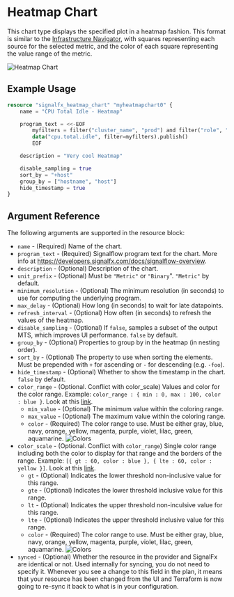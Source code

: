 # Heatmap Chart

This chart type displays the specified plot in a heatmap fashion. This format is similar to the [Infrastructure Navigator](https://signalfx-product-docs.readthedocs-hosted.com/en/latest/built-in-content/infra-nav.html#infra), with squares representing each source for the selected metric, and the color of each square representing the value range of the metric.

![Heatmap Chart](https://github.com/signalfx/terraform-provider-signalfx/raw/master/docs/resources/heatmap_chart.png)


## Example Usage

```terraform
resource "signalfx_heatmap_chart" "myheatmapchart0" {
    name = "CPU Total Idle - Heatmap"

    program_text = <<-EOF
        myfilters = filter("cluster_name", "prod") and filter("role", "search")
        data("cpu.total.idle", filter=myfilters).publish()
        EOF

    description = "Very cool Heatmap"

    disable_sampling = true
    sort_by = "+host"
    group_by = ["hostname", "host"]
    hide_timestamp = true
}
```


## Argument Reference

The following arguments are supported in the resource block:

* `name` - (Required) Name of the chart.
* `program_text` - (Required) Signalflow program text for the chart. More info at <https://developers.signalfx.com/docs/signalflow-overview>.
* `description` - (Optional) Description of the chart.
* `unit_prefix` - (Optional) Must be `"Metric"` or `"Binary`". `"Metric"` by default.
* `minimum_resolution` - (Optional) The minimum resolution (in seconds) to use for computing the underlying program.
* `max_delay` - (Optional) How long (in seconds) to wait for late datapoints.
* `refresh_interval` - (Optional) How often (in seconds) to refresh the values of the heatmap.
* `disable_sampling` - (Optional) If `false`, samples a subset of the output MTS, which improves UI performance. `false` by default.
* `group_by` - (Optional) Properties to group by in the heatmap (in nesting order).
* `sort_by` - (Optional) The property to use when sorting the elements. Must be prepended with `+` for ascending or `-` for descending (e.g. `-foo`).
* `hide_timestamp` - (Optional) Whether to show the timestamp in the chart. `false` by default.
* `color_range` - (Optional. Conflict with color_scale) Values and color for the color range. Example: `color_range : { min : 0, max : 100, color : blue }`. Look at this [link](https://docs.signalfx.com/en/latest/charts/chart-options-tab.html).
    * `min_value` - (Optional) The minimum value within the coloring range.
    * `max_value` - (Optional) The maximum value within the coloring range.
    * `color` - (Required) The color range to use. Must be either gray, blue, navy, orange, yellow, magenta, purple, violet, lilac, green, aquamarine. ![Colors](https://github.com/signalfx/terraform-provider-signalfx/raw/master/docs/resources/colors.png)
* `color_scale` - (Optional. Conflict with `color_range`) Single color range including both the color to display for that range and the borders of the range. Example: `[{ gt : 60, color : blue }, { lte : 60, color : yellow }]`. Look at this [link](https://docs.signalfx.com/en/latest/charts/chart-options-tab.html).
    * `gt` - (Optional) Indicates the lower threshold non-inclusive value for this range.
    * `gte` - (Optional) Indicates the lower threshold inclusive value for this range.
    * `lt` - (Optional) Indicates the upper threshold non-inculsive value for this range.
    * `lte` - (Optional) Indicates the upper threshold inclusive value for this range.
    * `color` - (Required) The color range to use. Must be either gray, blue, navy, orange, yellow, magenta, purple, violet, lilac, green, aquamarine. ![Colors](https://github.com/signalfx/terraform-provider-signalfx/raw/master/docs/resources/colors.png)
* `synced` - (Optional) Whether the resource in the provider and SignalFx are identical or not. Used internally for syncing, you do not need to specify it. Whenever you see a change to this field in the plan, it means that your resource has been changed from the UI and Terraform is now going to re-sync it back to what is in your configuration.
